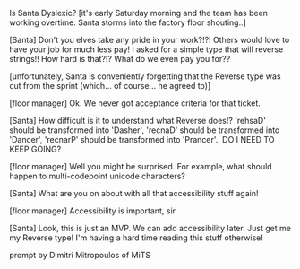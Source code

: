Is Santa Dyslexic?
[it's early Saturday morning and the team has been working overtime. Santa storms into the factory floor shouting..]

[Santa] Don't you elves take any pride in your work?!?! Others would love to have your job for much less pay! I asked for a simple type that will reverse strings!! How hard is that?!? What do we even pay you for??

[unfortunately, Santa is conveniently forgetting that the Reverse type was cut from the sprint (which... of course... he agreed to)]

[floor manager] Ok. We never got acceptance criteria for that ticket.

[Santa] How difficult is it to understand what Reverse does!? 'rehsaD' should be transformed into 'Dasher', 'recnaD' should be transformed into 'Dancer', 'recnarP' should be transformed into 'Prancer'.. DO I NEED TO KEEP GOING?

[floor manager] Well you might be surprised. For example, what should happen to multi-codepoint unicode characters?

[Santa] What are you on about with all that accessibility stuff again!

[floor manager] Accessibility is important, sir.

[Santa] Look, this is just an MVP. We can add accessibility later. Just get me my Reverse type! I'm having a hard time reading this stuff otherwise!

prompt by Dimitri Mitropoulos of MiTS
